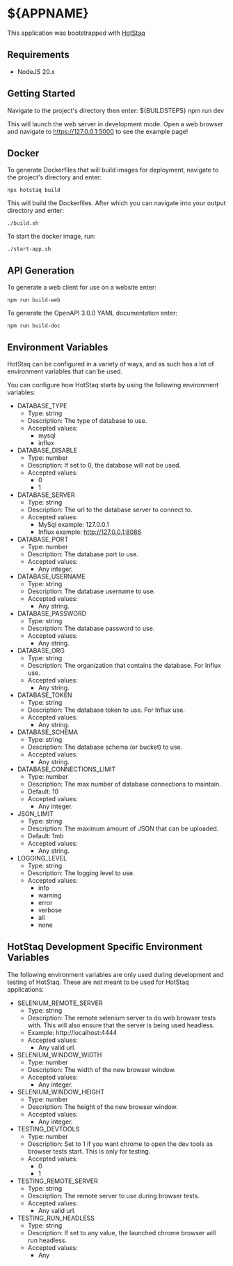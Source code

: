 # ${APPNAME}
This application was bootstrapped with [HotStaq](https://www.github.com/OurFreeLight/HotStaq)

## Requirements
* NodeJS 20.x

## Getting Started
Navigate to the project's directory then enter:
${BUILDSTEPS}
	npm run dev

This will launch the web server in development mode. Open a web browser and navigate to https://127.0.0.1:5000 to see the example page!

## Docker
To generate Dockerfiles that will build images for deployment, navigate to the project's directory and enter:
```console
npx hotstaq build
```

This will build the Dockerfiles. After which you can navigate into your output directory and enter:
```console
./build.sh
```

To start the docker image, run:
```console
./start-app.sh
```

## API Generation
To generate a web client for use on a website enter:
```console
npm run build-web
```

To generate the OpenAPI 3.0.0 YAML documentation enter:
```console
npm run build-doc
```

## Environment Variables
HotStaq can be configured in a variety of ways, and as such has a lot of environment variables that can be used.

You can configure how HotStaq starts by using the following environment variables:
* DATABASE_TYPE
	* Type: string
	* Description: The type of database to use.
	* Accepted values:
		* mysql
		* influx
* DATABASE_DISABLE
	* Type: number
	* Description: If set to 0, the database will not be used.
	* Accepted values:
		* 0
		* 1
* DATABASE_SERVER
	* Type: string
	* Description: The url to the database server to connect to.
	* Accepted values:
		* MySql example: 127.0.0.1
		* Influx example: http://127.0.0.1:8086
* DATABASE_PORT
	* Type: number
	* Description: The database port to use.
	* Accepted values:
		* Any integer.
* DATABASE_USERNAME
	* Type: string
	* Description: The database username to use.
	* Accepted values:
		* Any string.
* DATABASE_PASSWORD
	* Type: string
	* Description: The database password to use.
	* Accepted values:
		* Any string.
* DATABASE_ORG
	* Type: string
	* Description: The organization that contains the database. For Influx use.
	* Accepted values:
		* Any string.
* DATABASE_TOKEN
	* Type: string
	* Description: The database token to use. For Influx use.
	* Accepted values:
		* Any string.
* DATABASE_SCHEMA
	* Type: string
	* Description: The database schema (or bucket) to use.
	* Accepted values:
		* Any string.
* DATABASE_CONNECTIONS_LIMIT
	* Type: number
	* Description: The max number of database connections to maintain.
	* Default: 10
	* Accepted values:
		* Any integer.
* JSON_LIMIT
	* Type: string
	* Description: The maximum amount of JSON that can be uploaded.
	* Default: 1mb
	* Accepted values:
		* Any string.
* LOGGING_LEVEL
	* Type: string
	* Description: The logging level to use.
	* Accepted values:
		* info
		* warning
		* error
		* verbose
		* all
		* none

## HotStaq Development Specific Environment Variables
The following environment variables are only used during development and testing of HotStaq. These are not meant to be used for HotStaq applications:
* SELENIUM_REMOTE_SERVER
	* Type: string
	* Description: The remote selenium server to do web browser tests with. This will also ensure that the server is being used headless.
	* Example: http://localhost:4444
	* Accepted values:
		* Any valid url.
* SELENIUM_WINDOW_WIDTH
	* Type: number
	* Description: The width of the new browser window.
	* Accepted values:
		* Any integer.
* SELENIUM_WINDOW_HEIGHT
	* Type: number
	* Description: The height of the new browser window.
	* Accepted values:
		* Any integer.
* TESTING_DEVTOOLS
	* Type: number
	* Description: Set to 1 if you want chrome to open the dev tools as browser tests start. This is only for testing.
	* Accepted values:
		* 0
		* 1
* TESTING_REMOTE_SERVER
	* Type: string
	* Description: The remote server to use during browser tests.
	* Accepted values:
		* Any valid url.
* TESTING_RUN_HEADLESS
	* Type: string
	* Description: If set to any value, the launched chrome browser will run headless.
	* Accepted values:
		* Any